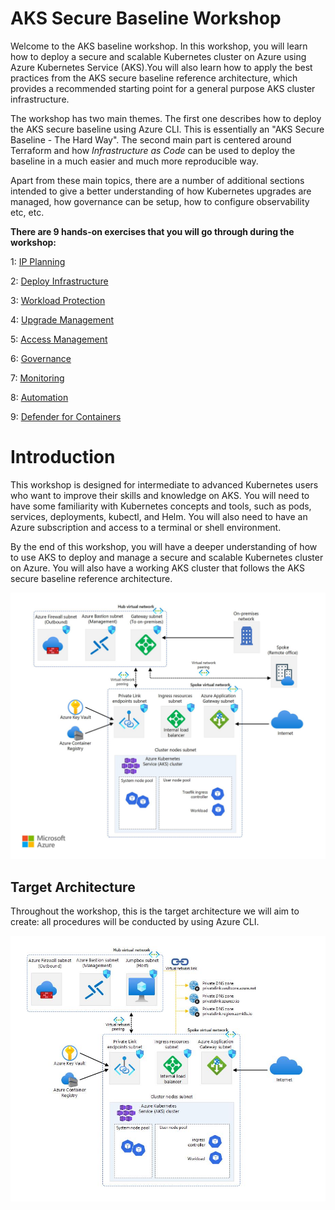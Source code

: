 # AKS Secure Baseline Workshop

Welcome to the AKS baseline workshop. In this workshop, you will learn how to deploy a secure and scalable Kubernetes cluster on Azure using Azure Kubernetes Service (AKS).You will also learn how to apply the best practices from the AKS secure baseline reference architecture, which provides a recommended starting point for a general purpose AKS cluster infrastructure. 

The workshop has two main themes. The first one describes how to deploy the AKS secure baseline using Azure CLI. This is essentially an "AKS Secure Baseline - The Hard Way". The second main part is centered around Terraform and how *Infrastructure as Code* can be used to deploy the baseline in a much easier and much more reproducible way.

Apart from these main topics, there are a number of additional sections intended to give a better understanding of how Kubernetes upgrades are managed, how governance can be setup, how to configure observability etc, etc.


**There are 9 hands-on exercises that you will go through during the workshop:**

1: <a href="01-ip-planning.md">IP Planning</a>

2: <a href="02-deploy-infrastructure.md">Deploy Infrastructure</a>

3: <a href="03-workload-protection.md">Workload Protection</a>

4: <a href="04-upgrade-management.md">Upgrade Management</a>

5: <a href="05-access-management.md">Access Management</a>

6: <a href="06-governance.md">Governance</a>

7: <a href="07-monitoring.md">Monitoring</a>

8: <a href="08-automation.md">Automation</a>

9: <a href="09-defender-for-containers.md">Defender for Containers</a>


# Introduction


This workshop is designed for intermediate to advanced Kubernetes users who want to improve their skills and knowledge on AKS. You will need to have some familiarity with Kubernetes concepts and tools, such as pods, services, deployments, kubectl, and Helm. You will also need to have an Azure subscription and access to a terminal or shell environment.

By the end of this workshop, you will have a deeper understanding of how to use AKS to deploy and manage a secure and scalable Kubernetes cluster on Azure. You will also have a working AKS cluster that follows the AKS secure baseline reference architecture.

![Screenshot](images/aks-baseline-architecture.jpg)


## Target Architecture

Throughout the workshop, this is the target architecture we will aim to create:
all procedures will be conducted by using Azure CLI.

![Screenshot](images/aks-baseline-architecture-workshop.jpg)